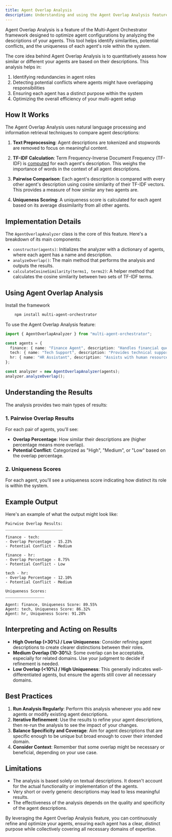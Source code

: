 ```yaml
---
title: Agent Overlap Analysis
description: Understanding and using the Agent Overlap Analysis feature in the Multi-Agent Orchestrator framework
---
```


Agent Overlap Analysis is a feature of the Multi-Agent Orchestrator framework designed to optimize agent configurations by analyzing the descriptions of your agents. This tool helps identify similarities, potential conflicts, and the uniqueness of each agent's role within the system.

The core idea behind Agent Overlap Analysis is to quantitatively assess how similar or different your agents are based on their descriptions. This analysis helps in:

1. Identifying redundancies in agent roles
2. Detecting potential conflicts where agents might have overlapping responsibilities
3. Ensuring each agent has a distinct purpose within the system
4. Optimizing the overall efficiency of your multi-agent setup

## How It Works

The Agent Overlap Analysis uses natural language processing and information retrieval techniques to compare agent descriptions:

1. **Text Preprocessing**: Agent descriptions are tokenized and stopwords are removed to focus on meaningful content.

2. **TF-IDF Calculation**: Term Frequency-Inverse Document Frequency (TF-IDF) is [computed](https://naturalnode.github.io/natural/tfidf.html) for each agent's description. This weighs the importance of words in the context of all agent descriptions.

3. **Pairwise Comparison**: Each agent's description is compared with every other agent's description using cosine similarity of their TF-IDF vectors. This provides a measure of how similar any two agents are.

4. **Uniqueness Scoring**: A uniqueness score is calculated for each agent based on its average dissimilarity from all other agents.

## Implementation Details

The `AgentOverlapAnalyzer` class is the core of this feature. Here's a breakdown of its main components:

- `constructor(agents)`: Initializes the analyzer with a dictionary of agents, where each agent has a name and description.
- `analyzeOverlap()`: The main method that performs the analysis and outputs the results.
- `calculateCosineSimilarity(terms1, terms2)`: A helper method that calculates the cosine similarity between two sets of TF-IDF terms.

## Using Agent Overlap Analysis


Install the framework

```bash
    npm install multi-agent-orchestrator
```
To use the Agent Overlap Analysis feature:

```typescript
import { AgentOverlapAnalyzer } from "multi-agent-orchestrator";

const agents = {
  finance: { name: "Finance Agent", description: "Handles financial queries and calculations" },
  tech: { name: "Tech Support", description: "Provides technical support and troubleshooting" },
  hr: { name: "HR Assistant", description: "Assists with human resources tasks and queries" }
};

const analyzer = new AgentOverlapAnalyzer(agents);
analyzer.analyzeOverlap();
```

## Understanding the Results

The analysis provides two main types of results:

### 1. Pairwise Overlap Results

For each pair of agents, you'll see:
- **Overlap Percentage**: How similar their descriptions are (higher percentage means more overlap).
- **Potential Conflict**: Categorized as "High", "Medium", or "Low" based on the overlap percentage.

### 2. Uniqueness Scores

For each agent, you'll see a uniqueness score indicating how distinct its role is within the system.

## Example Output

Here's an example of what the output might look like:

```
Pairwise Overlap Results:
_________________________

finance - tech:
- Overlap Percentage - 15.23%
- Potential Conflict - Medium

finance - hr:
- Overlap Percentage - 8.75%
- Potential Conflict - Low

tech - hr:
- Overlap Percentage - 12.10%
- Potential Conflict - Medium

Uniqueness Scores:
_________________

Agent: finance, Uniqueness Score: 89.55%
Agent: tech, Uniqueness Score: 86.32%
Agent: hr, Uniqueness Score: 91.20%
```

## Interpreting and Acting on Results

- **High Overlap (>30%) / Low Uniqueness**: Consider refining agent descriptions to create clearer distinctions between their roles.
- **Medium Overlap (10-30%)**: Some overlap can be acceptable, especially for related domains. Use your judgment to decide if refinement is needed.
- **Low Overlap (<10%) / High Uniqueness**: This generally indicates well-differentiated agents, but ensure the agents still cover all necessary domains.

## Best Practices

1. **Run Analysis Regularly**: Perform this analysis whenever you add new agents or modify existing agent descriptions.
2. **Iterative Refinement**: Use the results to refine your agent descriptions, then re-run the analysis to see the impact of your changes.
3. **Balance Specificity and Coverage**: Aim for agent descriptions that are specific enough to be unique but broad enough to cover their intended domain.
4. **Consider Context**: Remember that some overlap might be necessary or beneficial, depending on your use case.

## Limitations

- The analysis is based solely on textual descriptions. It doesn't account for the actual functionality or implementation of the agents.
- Very short or overly generic descriptions may lead to less meaningful results.
- The effectiveness of the analysis depends on the quality and specificity of the agent descriptions.

By leveraging the Agent Overlap Analysis feature, you can continuously refine and optimize your agents, ensuring each agent has a clear, distinct purpose while collectively covering all necessary domains of expertise.